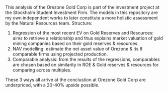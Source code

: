This analysis of the Orezone Gold Corp is part of the investment project at the Stockholm Student Investment Firm. The models in this repository are my own independent works to later constitute a more holistic assessment by the Natural Resources team.
Structure:
1. Regression of the most recent EV on Gold Reserves and Resources: aims to retrieve a relationship and thus explains market valuation of gold mining companies based on their gold reserves & resources.
2. NAV modelling: estimate the net asset value of Orezone & its 8 comparable firms using projected production.
3. Comparable analysis: from the results of the regressions, comparables are chosen based on similarity in ROE & Gold reserves & resources for comparing across multiples.

These 3 ways all arrive at the conclustion at Orezone Gold Corp are underpriced, with a 20-40% upside possible.
